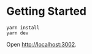 # Getting Started

```
yarn install
yarn dev
```

Open [http://localhost:3002](http://localhost:3002/).
